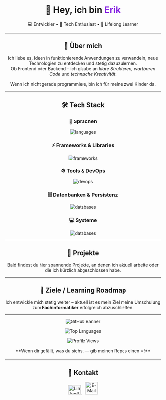 <h1 align="center">👋 Hey, ich bin <span style="color:#8A2BE2">Erik</span></h1>

<p align="center">
  💻 Entwickler • 🚀 Tech Enthusiast • 🧠 Lifelong Learner
</p>

---

<h2 align="center"> 🚀 Über mich </h2>
<p align="center">
  Ich liebe es, Ideen in funktionierende Anwendungen zu verwandeln, neue Technologien zu entdecken
  und stetig dazuzulernen. <br>Ob Frontend oder Backend – ich glaube an
  <em>klare Strukturen, wartbaren Code</em> und <em>technische Kreativität</em>.  
  <br><br>
  Wenn ich nicht gerade programmiere, bin ich für meine zwei Kinder da.
</p>

---

<h2 align="center"> 🛠️ Tech Stack </h2>

<h3 align="center">💬 Sprachen </h3>
<p align="center">
  <img src="https://skillicons.dev/icons?i=html,css,js,ts,python,cs" alt="languages" />
</p>

<h3 align="center">⚡ Frameworks & Libraries </h3>
<p align="center">
  <img src="https://skillicons.dev/icons?i=react,nextjs,nodejs,tailwind,vue,angular,astro" alt="frameworks" />
</p>

<h3 align="center">⚙️ Tools & DevOps </h3>
<p align="center">
  <img src="https://skillicons.dev/icons?i=vscode,visualstudio,docker,git,github" alt="devops" />
</p>

<h3 align="center">🗄️ Datenbanken & Persistenz </h3>
<p align="center">
  <img src="https://skillicons.dev/icons?i=sqlite" alt="databases" />
</p>

<h3 align="center">💻 Systeme </h3>
<p align="center">
  <img src="https://skillicons.dev/icons?i=windows,linux" alt="databases" />
</p>

---

<h2 align="center">📂 Projekte </h2>
<p align="center">
  Bald findest du hier spannende Projekte, an denen ich aktuell arbeite oder die ich kürzlich abgeschlossen habe.
</p>

---

<h2 align="center"> 🎯 Ziele / Learning Roadmap </h2>
<p align="center">
  Ich entwickle mich stetig weiter – aktuell ist es mein Ziel meine Umschulung zum <strong>Fachinformatiker</strong> erfolgreich abzuschließen. 
</p>

---

<p align="center">
  <img src="https://github-readme-stats.vercel.app/api?username=ReikyX&show_icons=true&bg_color=45,007BFF,8A2BE2&title_color=ffffff&text_color=ffffff&icon_color=ffffff&hide_border=true" alt="GitHub Banner" />
</p>

<p align="center">
  <img src="https://github-readme-stats.vercel.app/api/top-langs/?username=ReikyX&layout=compact&bg_color=45,007BFF,8A2BE2&title_color=ffffff&text_color=ffffff&hide_border=true" alt="Top Languages" />
</p>

<p align="center">
  <img src="https://komarev.com/ghpvc/?username=ReikyX&label=Profile%20Views&color=8A2BE2&labelColor=007BFF&style=for-the-badge" alt="Profile Views" />
</p>

<p align="center">
**Wenn dir gefällt, was du siehst — gib meinen Repos einen ⭐️!**
</p>

---

<h2 align="center">🤝 Kontakt</h2>
<p align="center">
  <a href="https://www.linkedin.com/in/erik-fries-501472363/" target="_blank" rel="noopener noreferrer">
    <img src="https://raw.githubusercontent.com/rahuldkjain/github-profile-readme-generator/master/src/images/icons/Social/linked-in-alt.svg" alt="LinkedIn" height="30" width="40"/>
  </a>
  &nbsp;&nbsp;
  <a href="mailto:youremail@example.com" target="_blank" rel="noopener noreferrer">
    <img src="https://cdn-icons-png.flaticon.com/512/732/732200.png" alt="E-Mail" height="40" width="40" />
  </a>
</p>

